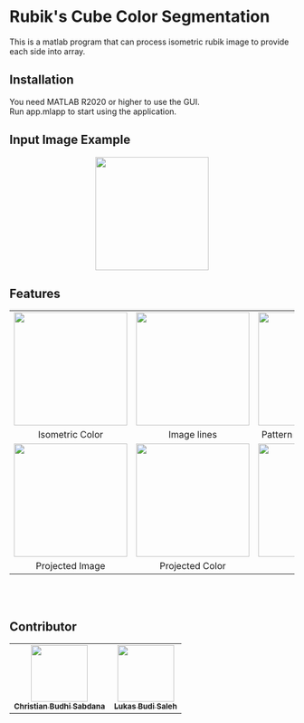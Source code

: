 # Rubik's Cube Color Segmentation

This is a matlab program that can process isometric rubik image to provide each side into array.

## Installation

You need MATLAB R2020 or higher to use the GUI. <br>
Run app.mlapp to start using the application.

## Input Image Example
<p align="center">
<img width="200px" height="200px" src="https://i.ibb.co/m8vtqG7/message-Image-1620286696552.jpg" />
  </p>

## Features
<table align="center">
  <tr>
<!--       isometric color -->
    <td> <img width="200px" height="200px" src="https://i.ibb.co/gTmXBNS/message-Image-1620286891055.jpg" /> </td>
<!--       Image lines -->
    <td> <img width="200px" height="200px" src="https://i.ibb.co/zHXDvdh/message-Image-1620287494003.jpg" /> </td>
<!--       Pattern correlation value -->
    <td> <img width="200px" height="200px" src="https://i.ibb.co/F648GP8/message-Image-1620286925188.jpg" /> </td>
  </tr>
  <tr>
    <td align="center"> Isometric Color </td>
    <td align="center"> Image lines </td>
    <td align="center"> Pattern Correlation Value </td>
  </tr>
  
  <tr>
<!--       Projected image -->
    <td> <img width="200px" height="200px" src="https://i.ibb.co/Tw0t7f3/message-Image-1620286962645.jpg" /> </td>
<!--       Projected color -->
    <td> <img width="200px" height="200px" src="https://i.ibb.co/d79GG29/message-Image-1620286971776.jpg" /> </td> 
<!--       3D Plot -->
    <td> <img width="200px" height="200px" src="https://i.ibb.co/gr2K5V9/message-Image-1620286988436.jpg" /> </td> 
  </tr>
  <tr>
    <td align="center"> Projected Image </td>
    <td align="center"> Projected Color </td>
    <td align="center"> 3D Plot </td>
  </tr>
</table>

<br> <br>

## Contributor
<table>
  <tr>
    <td align="center"><a href="https://github.com/MaclaurinSeries"><img src="https://avatars.githubusercontent.com/u/63801107?v=4" width="100px;" alt=""/><br /><sub><b>Christian Budhi Sabdana</b></sub></a></td>
    <td align="center"><a href="https://github.com/Ztrohub"><img src="https://avatars.githubusercontent.com/u/63593728?v=4" width="100px;" alt=""/><br /><sub><b>Lukas Budi Saleh</b></sub></a><br /></td>
  </tr>
</table>
